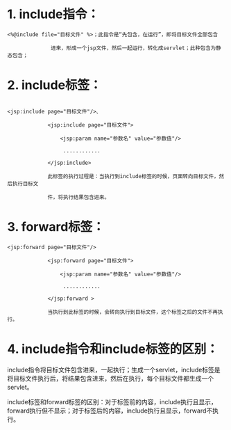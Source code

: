 # 1. include指令：

```
<%@include file="目标文件" %>；此指令是“先包含，在运行”，即将目标文件全部包含

              进来，形成一个jsp文件，然后一起运行，转化成servlet；此种包含为静态包含；
```

 

# 2. include标签：
```

<jsp:include page="目标文件"/>、

             <jsp:include page="目标文件">

                 <jsp:param name="参数名" value="参数值"/>

                  ............

             </jsp:include>

             此标签的执行过程是：当执行到include标签的时候，页面转向目标文件，然后执行目标文

             件，将执行结果包含进来。
```

 

# 3. forward标签：

```
<jsp:forward page="目标文件"/>

             <jsp:forward page="目标文件">

                 <jsp:param name="参数名" value="参数值"/>

                  ............

             </jsp:forward >

             当执行到此标签的时候，会转向执行到目标文件，这个标签之后的文件不再执行。

```
            

# 4. include指令和include标签的区别：
include指令将目标文件包含进来，一起执行；生成一个servlet，include标签是将目标文件执行后，将结果包含进来，然后在执行，每个目标文件都生成一个servlet。

include标签和forward标签的区别：对于标签前的内容，include执行且显示，forward执行但不显示；对于标签后的内容，include执行且显示，forward不执行。
